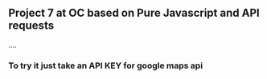 ## Project 7 at OC based on Pure Javascript and API requests

....

### To try it just take an API KEY for google maps api